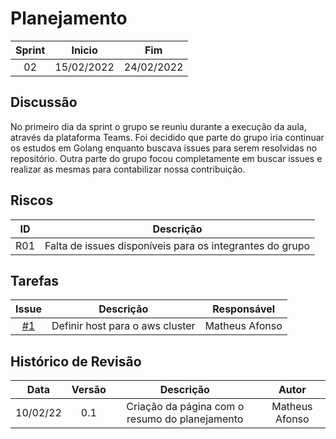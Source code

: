 # Planejamento 
|Sprint|Inicio|Fim|
|:--:|:--:|:--:|
|02|15/02/2022|24/02/2022|

## Discussão
No primeiro dia da sprint o grupo se reuniu durante a execução da aula, através da plataforma Teams. Foi decidido que parte do grupo iria continuar os estudos em Golang enquanto buscava issues para serem resolvidas no repositório. Outra parte do grupo focou completamente em buscar issues e realizar as mesmas para contabilizar nossa contribuição.

## Riscos

|ID|Descrição|
|:--:|:--:|
|R01|Falta de issues disponíveis para os integrantes do grupo|

## Tarefas

|Issue|Descrição|Responsável|
|:--:|:--:|:--:|
|[#1](https://github.com/GCES-Kubernetes-2021-2/docs/issues/20)|Definir host para o aws cluster|Matheus Afonso|

## Histórico de Revisão
|Data|Versão|Descrição|Autor|
|:--:|:--:|:--:|:--:|
|10/02/22|0.1|Criação da página com o resumo do planejamento|Matheus Afonso|